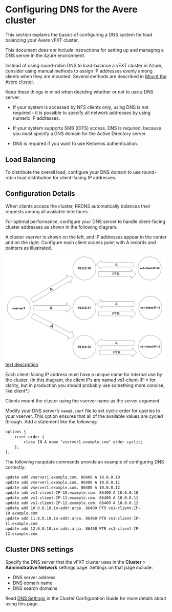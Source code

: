 # Configuring DNS for the Avere cluster

This section explains the basics of configuring a DNS system for load balancing your Avere vFXT cluster. 

This document *does not include* instructions for setting up and managing a DNS server in the Azure environment. 

Instead of using round-robin DNS to load-balance a vFXT cluster in Azure, consider using manual methods to assign IP addresses evenly among clients when they are mounted. Several methods are described in [Mount the Avere cluster](mount_clients.md). 

Keep these things in mind when deciding whether or not to use a DNS server: 

* If your system is accessed by NFS clients only, using DNS is not required - it is possible to specify all network addresses by using numeric IP addresses. 

* If your system supports SMB (CIFS) access, DNS is required, because you must specify a DNS domain for the Active Directory server.

* DNS is required if you want to use Kerberos authentication.

## Load Balancing

To distribute the overall load, configure your DNS domain to use round-robin load distribution for client-facing IP addresses.

## Configuration Details

When clients access the cluster, RRDNS automatically balances their requests among all available interfaces.

For optimal performance, configure your DNS server to handle client-facing cluster addresses as shown in the following diagram.

A cluster vserver is shown on the left, and IP addresses appear in the center and on the right. Configure each client access point with A records and pointers as illustrated.

![Avere cluster DNS diagram ](images/rrdns_diagram.png) [text description](rrdns_alt-text.txt)

Each client-facing IP address must have a unique name for internal use by the cluster. (In this diagram, the client IPs are named vs1-client-IP-* for clarity, but in production you should probably use something more concise, like client*.)

Clients mount the cluster using the vserver name as the server argument. 

Modify your DNS server’s ``named.conf`` file to set cyclic order for queries to your vserver. This option ensures that all of the available values are cycled through. Add a statement like the following:

```
options {
    rrset-order {
        class IN A name "vserver1.example.com" order cyclic;
    };
};
```

The following nsupdate commands provide an example of configuring DNS correctly:

```
update add vserver1.example.com. 86400 A 10.0.0.10
update add vserver1.example.com. 86400 A 10.0.0.11
update add vserver1.example.com. 86400 A 10.0.0.12
update add vs1-client-IP-10.example.com. 86400 A 10.0.0.10
update add vs1-client-IP-11.example.com. 86400 A 10.0.0.11
update add vs1-client-IP-12.example.com. 86400 A 10.0.0.12
update add 10.0.0.10.in-addr.arpa. 86400 PTR vs1-client-IP-10.example.com
update add 11.0.0.10.in-addr.arpa. 86400 PTR vs1-client-IP-11.example.com
update add 12.0.0.10.in-addr.arpa. 86400 PTR vs1-client-IP-12.example.com
```

## Cluster DNS settings

Specify the DNS server that the vFXT cluster uses in the **Cluster** > **Administrative Network** settings page. Settings on that page include:

* DNS server address
* DNS domain name
* DNS search domains

Read [DNS Settings](<http://library.averesystems.com/ops_guide/4_7/gui_admin_network.html#gui-dns>) in the Cluster Configuration Guide for more details about using this page.


